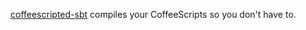 [coffeescripted-sbt](http://github.com/softprops/coffeescripted-sbt#readme) compiles your CoffeeScripts so you don't have to.
